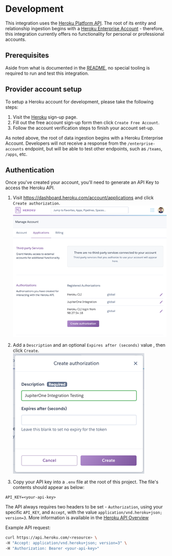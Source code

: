 # Development

This integration uses the
[Heroku Platform API](https://devcenter.heroku.com/articles/platform-api-reference).
The root of its entity and relationship ingestion begins with a
[Heroku Enterprise Account](https://devcenter.heroku.com/categories/enterprise-accounts) -
therefore, this integration currently offers no functionality for personal or
professional accounts.

## Prerequisites

Aside from what is documented in the [README](../README.md), no special tooling
is required to run and test this integration.

## Provider account setup

To setup a Heroku account for development, please take the following steps:

1. Visit the [Heroku](https://signup.heroku.com/) sign-up page.
1. Fill out the free account sign-up form then click `Create Free Account`.
1. Follow the account verification steps to finish your account set-up.

As noted above, the root of data ingestion begins with a Heroku Enterprise
Account. Developers will not receive a response from the `/enterprise-accounts`
endpoint, but will be able to test other endpoints, such as `/teams`, `/apps`,
etc.

## Authentication

Once you've created your account, you'll need to generate an API Key to access
the Heroku API.

1. Visit https://dashboard.heroku.com/account/applications and click
   `Create authorization`. ![](./images/heroku-authorizations.png)

1. Add a `Description` and an optional `Expires after (seconds)` value , then
   click `Create`. ![](./images/create-authorization.png)

1. Copy your API key into a `.env` file at the root of this project. The file's
   contents should appear as below:

```
API_KEY=<your-api-key>
```

The API always requires two headers to be set - `Authorization`, using your
specific `API_KEY`, and `Accept`, with the value
`application/vnd.heroku+json; version=3`. More information is available in the
[Heroku API Overview](https://devcenter.heroku.com/articles/platform-api-reference#overview)

Example API request:

```bash
curl https://api.heroku.com/<resource> \
-H "Accept: application/vnd.heroku+json; version=3" \
-H "Authorization: Bearer <your-api-key>"
```
